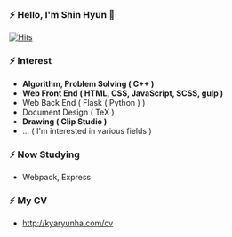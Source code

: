 ### ⚡ Hello, I'm Shin Hyun 👋

[![Hits](https://hits.seeyoufarm.com/api/count/incr/badge.svg?url=https%3A%2F%2Fgithub.com%2Fkyaryunha)](https://hits.seeyoufarm.com)

### ⚡ Interest
- **Algorithm, Problem Solving ( C++ )**
- **Web Front End ( HTML, CSS, JavaScript, SCSS, gulp )**
- Web Back End ( Flask ( Python ) )
- Document Design ( TeX )
- **Drawing ( Clip Studio )**
- ... ( I'm interested in various fields )

### ⚡ Now Studying
- Webpack, Express 

### ⚡ My CV 
- http://kyaryunha.com/cv
